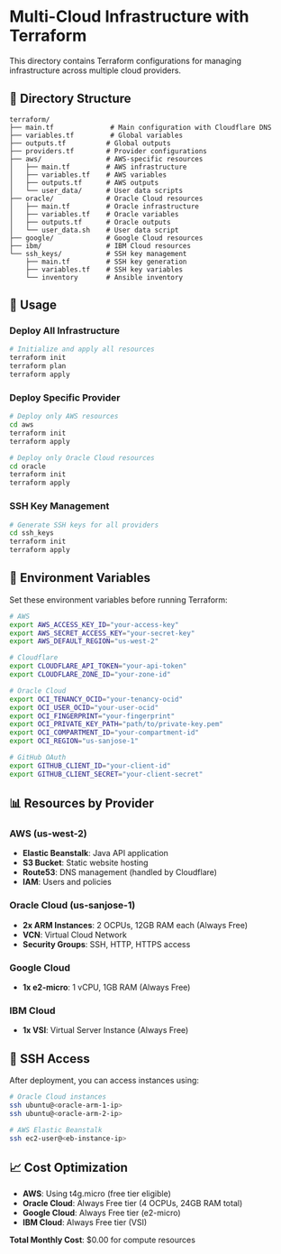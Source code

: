 # Multi-Cloud Infrastructure with Terraform

This directory contains Terraform configurations for managing infrastructure across multiple cloud providers.

## 📁 Directory Structure

```
terraform/
├── main.tf              # Main configuration with Cloudflare DNS
├── variables.tf         # Global variables
├── outputs.tf          # Global outputs
├── providers.tf        # Provider configurations
├── aws/                # AWS-specific resources
│   ├── main.tf         # AWS infrastructure
│   ├── variables.tf    # AWS variables
│   ├── outputs.tf      # AWS outputs
│   └── user_data/      # User data scripts
├── oracle/             # Oracle Cloud resources
│   ├── main.tf         # Oracle infrastructure
│   ├── variables.tf    # Oracle variables
│   ├── outputs.tf      # Oracle outputs
│   └── user_data.sh    # User data script
├── google/             # Google Cloud resources
├── ibm/                # IBM Cloud resources
└── ssh_keys/           # SSH key management
    ├── main.tf         # SSH key generation
    ├── variables.tf    # SSH key variables
    └── inventory       # Ansible inventory
```

## 🚀 Usage

### Deploy All Infrastructure
```bash
# Initialize and apply all resources
terraform init
terraform plan
terraform apply
```

### Deploy Specific Provider
```bash
# Deploy only AWS resources
cd aws
terraform init
terraform apply

# Deploy only Oracle Cloud resources
cd oracle
terraform init
terraform apply
```

### SSH Key Management
```bash
# Generate SSH keys for all providers
cd ssh_keys
terraform init
terraform apply
```

## 🔧 Environment Variables

Set these environment variables before running Terraform:

```bash
# AWS
export AWS_ACCESS_KEY_ID="your-access-key"
export AWS_SECRET_ACCESS_KEY="your-secret-key"
export AWS_DEFAULT_REGION="us-west-2"

# Cloudflare
export CLOUDFLARE_API_TOKEN="your-api-token"
export CLOUDFLARE_ZONE_ID="your-zone-id"

# Oracle Cloud
export OCI_TENANCY_OCID="your-tenancy-ocid"
export OCI_USER_OCID="your-user-ocid"
export OCI_FINGERPRINT="your-fingerprint"
export OCI_PRIVATE_KEY_PATH="path/to/private-key.pem"
export OCI_COMPARTMENT_ID="your-compartment-id"
export OCI_REGION="us-sanjose-1"

# GitHub OAuth
export GITHUB_CLIENT_ID="your-client-id"
export GITHUB_CLIENT_SECRET="your-client-secret"
```

## 📊 Resources by Provider

### AWS (us-west-2)
- **Elastic Beanstalk**: Java API application
- **S3 Bucket**: Static website hosting
- **Route53**: DNS management (handled by Cloudflare)
- **IAM**: Users and policies

### Oracle Cloud (us-sanjose-1)
- **2x ARM Instances**: 2 OCPUs, 12GB RAM each (Always Free)
- **VCN**: Virtual Cloud Network
- **Security Groups**: SSH, HTTP, HTTPS access

### Google Cloud
- **1x e2-micro**: 1 vCPU, 1GB RAM (Always Free)

### IBM Cloud
- **1x VSI**: Virtual Server Instance (Always Free)

## 🔐 SSH Access

After deployment, you can access instances using:

```bash
# Oracle Cloud instances
ssh ubuntu@<oracle-arm-1-ip>
ssh ubuntu@<oracle-arm-2-ip>

# AWS Elastic Beanstalk
ssh ec2-user@<eb-instance-ip>
```

## 📈 Cost Optimization

- **AWS**: Using t4g.micro (free tier eligible)
- **Oracle Cloud**: Always Free tier (4 OCPUs, 24GB RAM total)
- **Google Cloud**: Always Free tier (e2-micro)
- **IBM Cloud**: Always Free tier (VSI)

**Total Monthly Cost**: $0.00 for compute resources